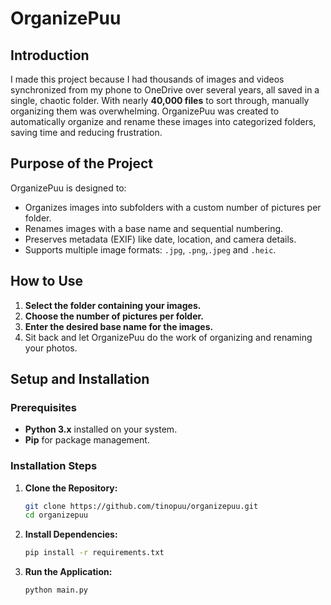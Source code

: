 # OrganizePuu

## Introduction
I made this project because I had thousands of images and videos synchronized from my phone to OneDrive over several years, all saved in a single, chaotic folder. With nearly **40,000 files** to sort through, manually organizing them was overwhelming. OrganizePuu was created to automatically organize and rename these images into categorized folders, saving time and reducing frustration.

## Purpose of the Project
OrganizePuu is designed to:
- Organizes images into subfolders with a custom number of pictures per folder.
- Renames images with a base name and sequential numbering.
- Preserves metadata (EXIF) like date, location, and camera details.
- Supports multiple image formats: `.jpg`, `.png`,`.jpeg` and `.heic`.

## How to Use
1. **Select the folder containing your images.**
2. **Choose the number of pictures per folder.**
3. **Enter the desired base name for the images.**
4. Sit back and let OrganizePuu do the work of organizing and renaming your photos.

## Setup and Installation

### Prerequisites
- **Python 3.x** installed on your system.
- **Pip** for package management.

### Installation Steps
1. **Clone the Repository:**
   ```bash
   git clone https://github.com/tinopuu/organizepuu.git
   cd organizepuu
   ```

2. **Install Dependencies:**
   ```bash
   pip install -r requirements.txt
   ```

3. **Run the Application:**
   ```bash
   python main.py
   ```
